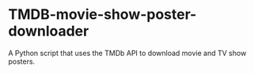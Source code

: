 # TMDB-movie-show-poster-downloader
A Python script that uses the TMDb API to download movie and TV show posters.
